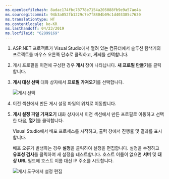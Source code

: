 ```yaml
---
ms.openlocfilehash: 8adac174fbc78778e7154a205088fb9e9a57ae4a
ms.sourcegitcommit: 94b3a052fb1229c7e7f8804b09c1d403385c7630
ms.translationtype: HT
ms.contentlocale: ko-KR
ms.lasthandoff: 04/23/2019
ms.locfileid: "62899169"
---
```


1. ASP.NET 프로젝트가 Visual Studio에서 열려 있는 컴퓨터에서 솔루션 탐색기의 프로젝트를 마우스 오른쪽 단추로 클릭하고, **게시**를 선택합니다.

1. 게시 프로필을 이전에 구성한 경우 **게시** 창이 나타납니다. **새 프로필 만들기**를 클릭합니다.

1. **게시 대상 선택** 대화 상자에서 **프로필 가져오기**를 선택합니다.

    ![게시 선택](../../deployment/media/tutorial-publish-tool-import-profile.png)

1. 이전 섹션에서 만든 게시 설정 파일의 위치로 이동합니다.

1. **게시 설정 파일 가져오기** 대화 상자에서 이전 섹션에서 만든 프로필로 이동하고 선택한 다음, **열기**를 클릭합니다.

    Visual Studio에서 배포 프로세스를 시작하고, 출력 창에서 진행률 및 결과를 표시합니다.

    배포 오류가 발생하는 경우 **설정**을 클릭하여 설정을 편집합니다. 설정을 수정하고 **유효성 검사**를 클릭하여 새 설정을 테스트합니다. 호스트 이름이 없으면 **서버** 및 **대상 URL** 필드에 호스트 이름 대신 IP 주소를 시도합니다.

    ![게시 도구에서 설정 편집](../../deployment/media/tutorial-configure-publish-settings-in-tool.png)
